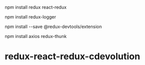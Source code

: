 npm install redux react-redux 

npm install redux-logger

npm install --save @redux-devtools/extension

npm install axios redux-thunk
# redux-react-redux-cdevolution
